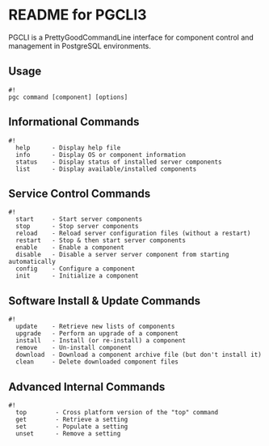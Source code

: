 # README for PGCLI3 #

PGCLI is a PrettyGoodCommandLine interface for component control 
  and management in PostgreSQL environments.  

## Usage ##
```
#!
pgc command [component] [options]
```

## Informational Commands ##
```
#!
  help      - Display help file
  info      - Display OS or component information
  status    - Display status of installed server components
  list      - Display available/installed components 
```

## Service Control Commands ##
```
#!
  start     - Start server components
  stop      - Stop server components
  reload    - Reload server configuration files (without a restart)
  restart   - Stop & then start server components
  enable    - Enable a component
  disable   - Disable a server server component from starting automatically
  config    - Configure a component
  init      - Initialize a component
```

## Software Install & Update Commands ##
```
#!
  update    - Retrieve new lists of components
  upgrade   - Perform an upgrade of a component
  install   - Install (or re-install) a component  
  remove    - Un-install component   
  download  - Download a component archive file (but don't install it)
  clean     - Delete downloaded component files
```

## Advanced Internal Commands ##
```
#!
  top        - Cross platform version of the "top" command 
  get        - Retrieve a setting
  set        - Populate a setting
  unset      - Remove a setting 
```
